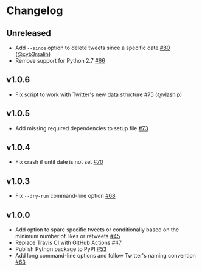 # Changelog

## Unreleased

- Add `--since` option to delete tweets since a specific date [\#80](https://github.com/koenrh/delete-tweets/pull/80)
    ([@cyb3rsalih](https://github.com/cyb3rsalih))
- Remove support for Python 2.7 [\#66](https://github.com/koenrh/delete-tweets/pull/66)

## v1.0.6

- Fix script to work with Twitter's new data structure [\#75](https://github.com/koenrh/delete-tweets/pull/75)
    ([@vlaship](https://github.com/vlaship))

## v1.0.5

- Add missing required dependencies to setup file [\#73](https://github.com/koenrh/delete-tweets/pull/73)

## v1.0.4

- Fix crash if until date is not set [\#70](https://github.com/koenrh/delete-tweets/pull/70)

## v1.0.3

- Fix `--dry-run` command-line option [\#68](https://github.com/koenrh/delete-tweets/pull/68)

## v1.0.0

- Add option to spare specific tweets or conditionally based on the minimum number
    of likes or retweets [\#45](https://github.com/koenrh/delete-tweets/pull/45)
- Replace Travis CI with GitHub Actions [\#47](https://github.com/koenrh/delete-tweets/pull/47)
- Publish Python package to PyPI [\#53](https://github.com/koenrh/delete-tweets/pull/53)
- Add long command-line options and follow Twitter's naming convention [\#63](https://github.com/koenrh/delete-tweets/pull/63)
